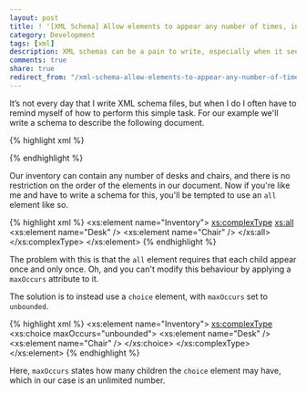 ```yaml
---
layout: post
title: ! '[XML Schema] Allow elements to appear any number of times, in any order'
category: Development
tags: [xml]
description: XML schemas can be a pain to write, especially when it seems incredibly difficult to describe certain incredibly simple scenarios. Learn how to require that a set of elements appear any number of times in any order.
comments: true
share: true
redirect_from: "/xml-schema-allow-elements-to-appear-any-number-of-times-in-any-order/"
---
```

It’s not every day that I write XML schema files, but when I do I often have to remind myself of how to perform this simple task. For our example we'll write a schema to describe the following document.

{% highlight xml %}
<inventory>
  <Desk></Desk>
  <Chair></Chair>
  <Chair></Chair>
  <!-- and so on… -->
</inventory>
{% endhighlight %}

Our inventory can contain any number of desks and chairs, and there is no restriction on the order of the elements in our document. Now if you're like me and have to write a schema for this, you'll be tempted to use an `all` element like so.

{% highlight xml %}
<xs:element name="Inventory">
  <xs:complexType>
    <xs:all>
      <xs:element name="Desk" />
      <xs:element name="Chair" />
    </xs:all>
  </xs:complexType>
</xs:element>
{% endhighlight %}

The problem with this is that the `all` element requires that each child appear once and only once. Oh, and you can't modify this behaviour by applying a `maxOccurs` attribute to it.

The solution is to instead use a `choice` element, with `maxOccurs` set to `unbounded`.

{% highlight xml %}
<xs:element name="Inventory">
  <xs:complexType>
    <xs:choice maxOccurs="unbounded">
      <xs:element name="Desk" />
      <xs:element name="Chair" />
    </xs:choice>
  </xs:complexType>
</xs:element>
{% endhighlight %}

Here, `maxOccurs` states how many children the `choice` element may have, which in our case is an unlimited number.